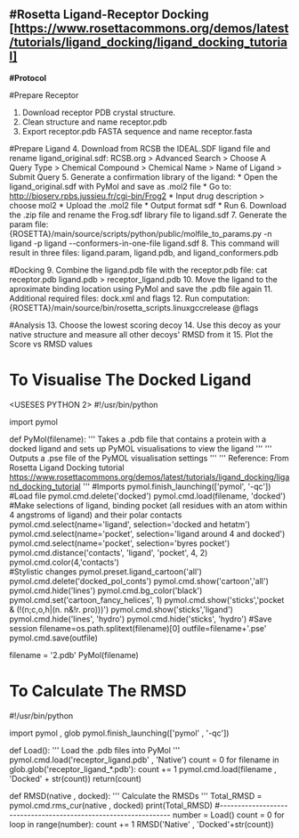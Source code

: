 **#Rosetta Ligand-Receptor Docking**
[https://www.rosettacommons.org/demos/latest/tutorials/ligand_docking/ligand_docking_tutorial]
--------------------------------------------------
**#Protocol**

#Prepare Receptor
1. Download receptor PDB crystal structure.
2. Clean structure and name receptor.pdb
3. Export receptor.pdb FASTA sequence and name receptor.fasta

#Prepare Ligand
4. Download from RCSB the IDEAL.SDF ligand file and rename ligand_original.sdf: RCSB.org > Advanced Search > Choose A Query Type > Chemical Compound > Chemical Name > Name of Ligand > Submit Query
5. Generate a confirmation library of the ligand:
	* Open the ligand_original.sdf with PyMol and save as .mol2 file
	* Go to: http://bioserv.rpbs.jussieu.fr/cgi-bin/Frog2
	* Input drug description > choose mol2
	* Upload the .mol2 file
	* Output format sdf
	* Run
6. Download the .zip file and rename the Frog.sdf library file to ligand.sdf
7. Generate the param file: {ROSETTA}/main/source/scripts/python/public/molfile_to_params.py -n ligand -p ligand --conformers-in-one-file ligand.sdf
8. This command will result in three files: ligand.param, ligand.pdb, and ligand_conformers.pdb

#Docking
9. Combine the ligand.pdb file with the receptor.pdb file: cat receptor.pdb ligand.pdb > receptor_ligand.pdb
10. Move the ligand to the aproximate binding location using PyMol and save the .pdb file again
11. Additional required files: dock.xml and flags
12. Run computation: {ROSETTA}/main/source/bin/rosetta_scripts.linuxgccrelease @flags

#Analysis
13. Choose the lowest scoring decoy
14. Use this decoy as your native structure and measure all other decoys' RMSD from it
15. Plot the Score vs RMSD values













# To Visualise The Docked Ligand
<USESES PYTHON 2>
#!/usr/bin/python

import pymol

def PyMol(filename):
	''' Takes a .pdb file that contains a protein with a docked ligand and sets up PyMOL visualisations to view the ligand '''
	''' Outputs a .pse file of the PyMOL visualisation settings '''
	''' Reference: From Rosetta Ligand Docking tutorial https://www.rosettacommons.org/demos/latest/tutorials/ligand_docking/ligand_docking_tutorial '''
	#Imports
	pymol.finish_launching(['pymol', '-qc'])
	#Load file
	pymol.cmd.delete('docked')
	pymol.cmd.load(filename, 'docked')
	#Make selections of ligand, binding pocket (all residues with an atom within 4 angstroms of ligand) and their polar contacts
	pymol.cmd.select(name='ligand', selection='docked and hetatm')
	pymol.cmd.select(name='pocket', selection='ligand around 4 and docked')
	pymol.cmd.select(name='pocket', selection='byres pocket')
	pymol.cmd.distance('contacts', 'ligand', 'pocket', 4, 2)
	pymol.cmd.color(4,'contacts')	
	#Stylistic changes
	pymol.preset.ligand_cartoon('all')
	pymol.cmd.delete('docked_pol_conts')
	pymol.cmd.show('cartoon','all')
	pymol.cmd.hide('lines')
	pymol.cmd.bg_color('black')
	pymol.cmd.set('cartoon_fancy_helices', 1)
	pymol.cmd.show('sticks','pocket & (!(n;c,o,h|(n. n&!r. pro)))')
	pymol.cmd.show('sticks','ligand')
	pymol.cmd.hide('lines', 'hydro')
	pymol.cmd.hide('sticks', 'hydro')
	#Save session
	filename=os.path.splitext(filename)[0]
	outfile=filename+'.pse'
	pymol.cmd.save(outfile)

filename = '2.pdb'
PyMol(filename)





# To Calculate The RMSD
#!/usr/bin/python

import pymol , glob
pymol.finish_launching(['pymol' , '-qc'])

def Load():
	''' Load the .pdb files into PyMol '''
	pymol.cmd.load('receptor_ligand.pdb' , 'Native')
	count = 0
	for filename in glob.glob('receptor_ligand_*.pdb'):
		count += 1
		pymol.cmd.load(filename , 'Docked' + str(count))
	return(count)

def RMSD(native , docked):
	''' Calculate the RMSDs '''
	Total_RMSD = pymol.cmd.rms_cur(native , docked)
	print(Total_RMSD)
#----------------------------------------------------------------
number = Load()
count = 0
for loop in range(number):
	count += 1
	RMSD('Native' , 'Docked'+str(count))
